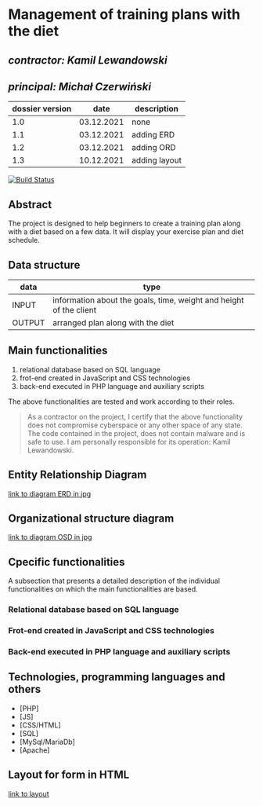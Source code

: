 # Management of training plans with the diet

## _contractor: Kamil Lewandowski_
## _principal: Michał Czerwiński_


| dossier version | date | description |
| ------ | ------ | ------ |
| 1.0 | 03.12.2021 | none |
| 1.1 | 03.12.2021 | adding ERD |
| 1.2 | 03.12.2021 | adding ORD |
| 1.3 | 10.12.2021 | adding layout |
[![Build Status](https://travis-ci.org/joemccann/dillinger.svg?branch=master)](https://travis-ci.org/joemccann/dillinger)

## Abstract 

The project is designed to help beginners to create a training plan along with a diet based on a few data. It will display your exercise plan and diet schedule.

## Data structure

| data | type |
| ------ | ------ |
| INPUT | information about the goals, time, weight and height of the client |
| OUTPUT | arranged plan along with the diet |

## Main functionalities

1. relational database based on SQL language
1. frot-end created in JavaScript and CSS technologies
1. back-end executed in PHP language and auxiliary scripts

The above functionalities are tested and work according to their roles.

> As a contractor on the project, I certify that the above functionality 
> does not compromise cyberspace or any other space of any state. 
> The code contained in the project, does not contain malware and is safe to use. 
> I am personally responsible for its operation: Kamil Lewandowski.

## Entity Relationship Diagram

[link to diagram ERD in jpg][erd]

## Organizational structure diagram

[link to diagram OSD in jpg][osd]

## Cpecific functionalities

A subsection that presents a detailed description of the individual functionalities on which the main functionalities are based.

### Relational database based on SQL language

### Frot-end created in JavaScript and CSS technologies

### Back-end executed in PHP language and auxiliary scripts

## Technologies, programming languages and others

- [PHP]
- [JS]
- [CSS/HTML]
- [SQL]
- [MySql/MariaDb]
- [Apache]

## Layout for form in HTML

[link to layout][form]

 [erd]: <https://github.com/Michal3456/3ai5/blob/main/9/sprites/diagram.drawio.png>
 
 [osd]: <https://github.com/Michal3456/3ai5/blob/main/9/sprites/orgchart.drawio.png>
 
 [form]: <https://github.com/Michal3456/3ai5/blob/main/9/sprites/layout.drawio.png>
 

